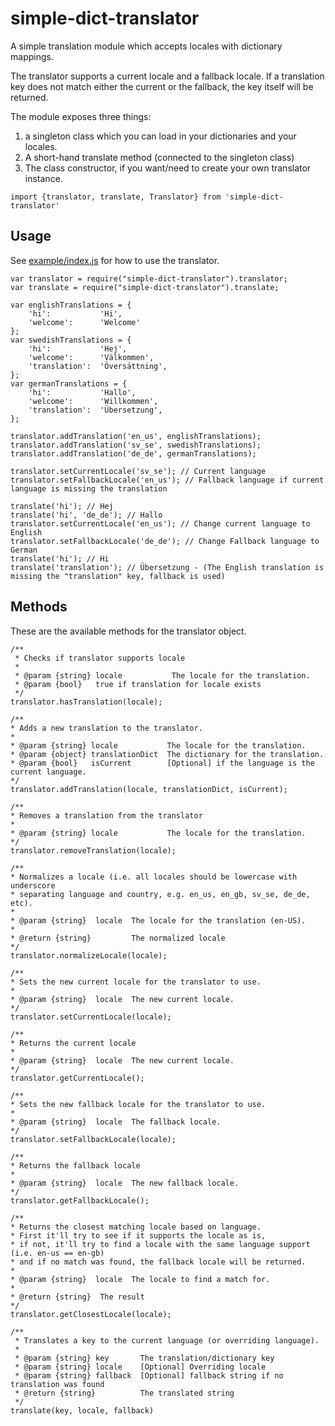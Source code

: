 # simple-dict-translator

A simple translation module which accepts locales with dictionary mappings.

The translator supports a current locale and a fallback locale. If a translation key does not match either the current or the fallback, the key itself will be returned.

The module exposes three things:

1. a singleton class which you can load in your dictionaries and your locales.
2. A short-hand translate method (connected to the singleton class)
3. The class constructor, if you want/need to create your own translator instance.

`import {translator, translate, Translator} from 'simple-dict-translator'`

## Usage

See [example/index.js](https://github.com/beije/simple-dict-translator/blob/master/example/index.js) for how to use the translator.

    var translator = require("simple-dict-translator").translator;
    var translate = require("simple-dict-translator").translate;

    var englishTranslations = {
        'hi':           'Hi',
        'welcome':      'Welcome'
    };
    var swedishTranslations = {
        'hi':           'Hej',
        'welcome':      'Välkommen',
        'translation':  'Översättning',
    };
    var germanTranslations = {
        'hi':           'Hallo',
        'welcome':      'Willkommen',
        'translation':  'Übersetzung',
    };

    translator.addTranslation('en_us', englishTranslations);
    translator.addTranslation('sv_se', swedishTranslations);
    translator.addTranslation('de_de', germanTranslations);

    translator.setCurrentLocale('sv_se'); // Current language
    translator.setFallbackLocale('en_us'); // Fallback language if current language is missing the translation

    translate('hi'); // Hej 
    translate('hi', 'de_de'); // Hallo
    translator.setCurrentLocale('en_us'); // Change current language to English
    translator.setFallbackLocale('de_de'); // Change Fallback language to German
    translate('hi'); // Hi
    translate('translation'); // Übersetzung - (The English translation is missing the "translation" key, fallback is used)


## Methods

These are the available methods for the translator object.

    /**
     * Checks if translator supports locale
     *
     * @param {string} locale           The locale for the translation.
     * @param {bool}   true if translation for locale exists
     */
    translator.hasTranslation(locale);
    
    /**
    * Adds a new translation to the translator.
    *
    * @param {string} locale           The locale for the translation.
    * @param {object} translationDict  The dictionary for the translation.
    * @param {bool}   isCurrent        [Optional] if the language is the current language.
    */
    translator.addTranslation(locale, translationDict, isCurrent);

    /**
    * Removes a translation from the translator
    *
    * @param {string} locale           The locale for the translation.
    */
    translator.removeTranslation(locale);

    /**
    * Normalizes a locale (i.e. all locales should be lowercase with underscore 
    * separating language and country, e.g. en_us, en_gb, sv_se, de_de, etc).
    *
    * @param {string}  locale  The locale for the translation (en-US).
    *
    * @return {string}         The normalized locale
    */
    translator.normalizeLocale(locale);

    /**
    * Sets the new current locale for the translator to use.
    *
    * @param {string}  locale  The new current locale.
    */
    translator.setCurrentLocale(locale);

    /**
    * Returns the current locale
    *
    * @param {string}  locale  The new current locale.
    */
    translator.getCurrentLocale();

    /**
    * Sets the new fallback locale for the translator to use.
    *
    * @param {string}  locale  The fallback locale.
    */
    translator.setFallbackLocale(locale);

    /**
    * Returns the fallback locale
    *
    * @param {string}  locale  The new fallback locale.
    */
    translator.getFallbackLocale();

    /**
    * Returns the closest matching locale based on language.
    * First it'll try to see if it supports the locale as is,
    * if not, it'll try to find a locale with the same language support (i.e. en-us == en-gb)
    * and if no match was found, the fallback locale will be returned.
    *
    * @param {string}  locale  The locale to find a match for.
    *
    * @return {string}  The result
    */
    translator.getClosestLocale(locale);

    /**
     * Translates a key to the current language (or overriding language).
     *
     * @param {string} key       The translation/dictionary key
     * @param {string} locale    [Optional] Overriding locale
     * @param {string} fallback  [Optional] fallback string if no translation was found
     * @return {string}          The translated string
     */
    translate(key, locale, fallback)

